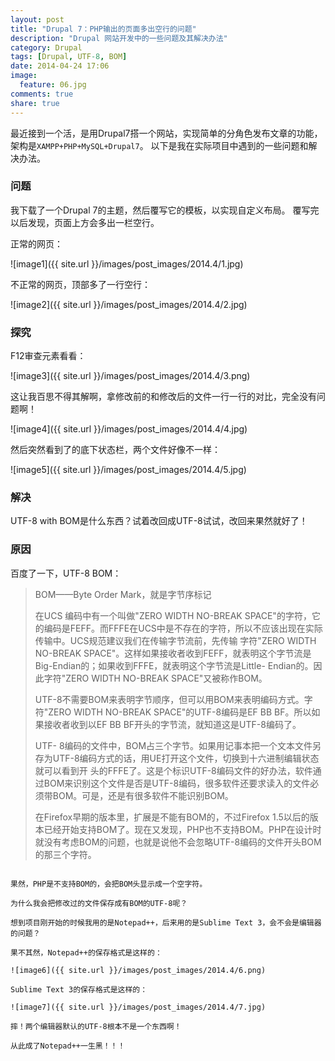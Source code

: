 ```yaml
---
layout: post
title: "Drupal 7：PHP输出的页面多出空行的问题"
description: "Drupal 网站开发中的一些问题及其解决办法"
category: Drupal
tags: [Drupal, UTF-8, BOM]
date: 2014-04-24 17:06
image:
  feature: 06.jpg
comments: true
share: true
---
```


最近接到一个活，是用Drupal7搭一个网站，实现简单的分角色发布文章的功能，架构是`XAMPP+PHP+MySQL+Drupal7`。
以下是我在实际项目中遇到的一些问题和解决办法。

### 问题

我下载了一个Drupal 7的主题，然后覆写它的模板，以实现自定义布局。
覆写完以后发现，页面上方会多出一栏空行。

正常的网页：

![image1]({{ site.url }}/images/post_images/2014.4/1.jpg)

不正常的网页，顶部多了一行空行：

![image2]({{ site.url }}/images/post_images/2014.4/2.jpg)

### 探究

F12审查元素看看：

![image3]({{ site.url }}/images/post_images/2014.4/3.png)

这让我百思不得其解啊，拿修改前的和修改后的文件一行一行的对比，完全没有问题啊！

![image4]({{ site.url }}/images/post_images/2014.4/4.jpg)

然后突然看到了的底下状态栏，两个文件好像不一样：

![image5]({{ site.url }}/images/post_images/2014.4/5.jpg)

### 解决

UTF-8 with BOM是什么东西？试着改回成UTF-8试试，改回来果然就好了！

### 原因

百度了一下，UTF-8 BOM：

> BOM——Byte Order Mark，就是字节序标记
>
> 在UCS 编码中有一个叫做"ZERO WIDTH NO-BREAK SPACE"的字符，它的编码是FEFF。而FFFE在UCS中是不存在的字符，所以不应该出现在实际传输中。UCS规范建议我们在传输字节流前，先传输 字符"ZERO WIDTH NO-BREAK SPACE"。这样如果接收者收到FEFF，就表明这个字节流是Big-Endian的；如果收到FFFE，就表明这个字节流是Little- Endian的。因此字符"ZERO WIDTH NO-BREAK SPACE"又被称作BOM。
>
> UTF-8不需要BOM来表明字节顺序，但可以用BOM来表明编码方式。字符"ZERO WIDTH NO-BREAK SPACE"的UTF-8编码是EF BB BF。所以如果接收者收到以EF BB BF开头的字节流，就知道这是UTF-8编码了。
>
> UTF- 8编码的文件中，BOM占三个字节。如果用记事本把一个文本文件另存为UTF-8编码方式的话，用UE打开这个文件，切换到十六进制编辑状态就可以看到开 头的FFFE了。这是个标识UTF-8编码文件的好办法，软件通过BOM来识别这个文件是否是UTF-8编码，很多软件还要求读入的文件必须带BOM。可是，还是有很多软件不能识别BOM。
>
> 在Firefox早期的版本里，扩展是不能有BOM的，不过Firefox 1.5以后的版本已经开始支持BOM了。现在又发现，PHP也不支持BOM。PHP在设计时就没有考虑BOM的问题，也就是说他不会忽略UTF-8编码的文件开头BOM的那三个字符。
~~~

果然，PHP是不支持BOM的，会把BOM头显示成一个空字符。

为什么我会把修改过的文件保存成有BOM的UTF-8呢？

想到项目刚开始的时候我用的是Notepad++，后来用的是Sublime Text 3，会不会是编辑器的问题？

果不其然，Notepad++的保存格式是这样的：

![image6]({{ site.url }}/images/post_images/2014.4/6.png)

Sublime Text 3的保存格式是这样的：

![image7]({{ site.url }}/images/post_images/2014.4/7.jpg)

摔！两个编辑器默认的UTF-8根本不是一个东西啊！

从此成了Notepad++一生黑！！！